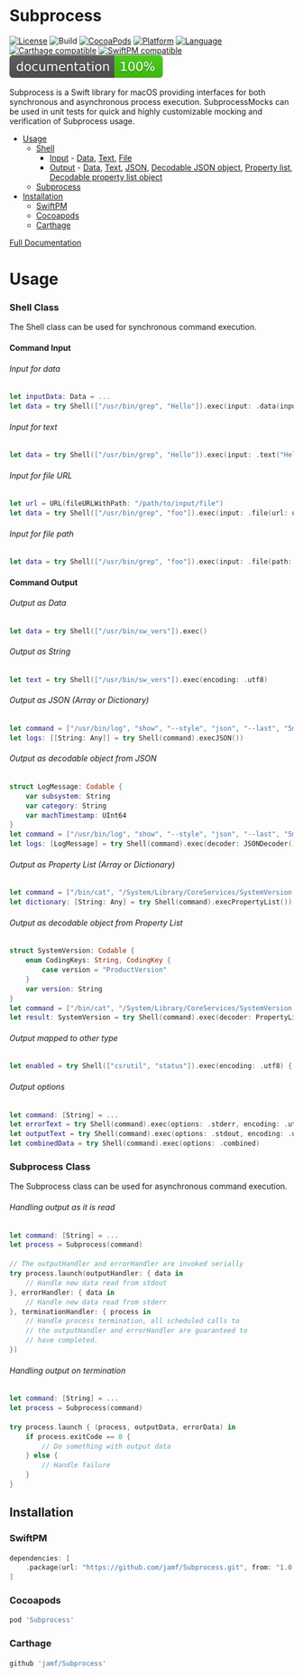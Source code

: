 # Subprocess
[![License](http://img.shields.io/badge/license-MIT-informational.svg?style=flat)](http://mit-license.org)
![Build](https://github.com/jamf/Subprocess/workflows/Build%20&%20Test/badge.svg)
[![CocoaPods](https://img.shields.io/cocoapods/v/Subprocess.svg)](https://cocoapods.org/pods/Subprocess)
[![Platform](https://img.shields.io/badge/platform-macOS-success.svg?style=flat)](https://developer.apple.com/macos)
[![Language](http://img.shields.io/badge/language-Swift-success.svg?style=flat)](https://developer.apple.com/swift)
[![Carthage compatible](https://img.shields.io/badge/Carthage-compatible-4BC51D.svg?style=flat)](https://github.com/Carthage/Carthage)
[![SwiftPM compatible](https://img.shields.io/badge/spm-compatible-success.svg?style=flat)](https://swift.org/package-manager)
[![Documentation](docs/badge.svg)](./docs/index.html)

Subprocess is a Swift library for macOS providing interfaces for both synchronous and asynchronous process execution. 
SubprocessMocks can be used in unit tests for quick and highly customizable mocking and verification of Subprocess usage. 

- [Usage](#usage)
    - [Shell](#shell-class)
        - [Input](#command-input) - [Data](#input-for-data), [Text](#input-for-text), [File](#input-for-file-url)
        - [Output](#command-output) - [Data](#output-as-data), [Text](#output-as-string), [JSON](#output-as-json), [Decodable JSON object](#output-as-decodable-object-from-json), [Property list](#output-as-property-list), [Decodable property list object](#output-as-decodable-object-from-property-list)
    - [Subprocess](#subprocess-class)
- [Installation](#installation)
    - [SwiftPM](#swiftpm)
    - [Cocoapods](#cocoapods)
    - [Carthage](#carthage)

[Full Documentation](./docs/index.html)

# Usage
### Shell Class
The Shell class can be used for synchronous command execution.

#### Command Input

###### Input for data
```swift
let inputData: Data = ...
let data = try Shell(["/usr/bin/grep", "Hello"]).exec(input: .data(inputData))
```
###### Input for text
```swift
let data = try Shell(["/usr/bin/grep", "Hello"]).exec(input: .text("Hello world"))
```
###### Input for file URL
```swift
let url = URL(fileURLWithPath: "/path/to/input/file")
let data = try Shell(["/usr/bin/grep", "foo"]).exec(input: .file(url: url))
```
###### Input for file path
```swift
let data = try Shell(["/usr/bin/grep", "foo"]).exec(input: .file(path: "/path/to/input/file"))
```

#### Command Output

###### Output as Data
```swift
let data = try Shell(["/usr/bin/sw_vers"]).exec()
```
###### Output as String
```swift
let text = try Shell(["/usr/bin/sw_vers"]).exec(encoding: .utf8)
```
###### Output as JSON (Array or Dictionary)
```swift
let command = ["/usr/bin/log", "show", "--style", "json", "--last", "5m"]
let logs: [[String: Any]] = try Shell(command).execJSON())
```
###### Output as decodable object from JSON
```swift
struct LogMessage: Codable {
    var subsystem: String
    var category: String
    var machTimestamp: UInt64
}
let command = ["/usr/bin/log", "show", "--style", "json", "--last", "5m"]
let logs: [LogMessage] = try Shell(command).exec(decoder: JSONDecoder())
```
###### Output as Property List (Array or Dictionary)
```swift
let command = ["/bin/cat", "/System/Library/CoreServices/SystemVersion.plist"]
let dictionary: [String: Any] = try Shell(command).execPropertyList())
```
###### Output as decodable object from Property List
```swift
struct SystemVersion: Codable {
    enum CodingKeys: String, CodingKey {
        case version = "ProductVersion"
    }
    var version: String
}
let command = ["/bin/cat", "/System/Library/CoreServices/SystemVersion.plist"]
let result: SystemVersion = try Shell(command).exec(decoder: PropertyListDecoder())
```
###### Output mapped to other type 
```swift
let enabled = try Shell(["csrutil", "status"]).exec(encoding: .utf8) { _, txt in txt.contains("enabled") }
```

###### Output options
```swift
let command: [String] = ...
let errorText = try Shell(command).exec(options: .stderr, encoding: .utf8)
let outputText = try Shell(command).exec(options: .stdout, encoding: .utf8)
let combinedData = try Shell(command).exec(options: .combined)
```
### Subprocess Class
The Subprocess class can be used for asynchronous command execution.

###### Handling output as it is read
```swift
let command: [String] = ...
let process = Subprocess(command)

// The outputHandler and errorHandler are invoked serially
try process.launch(outputHandler: { data in
    // Handle new data read from stdout
}, errorHandler: { data in
    // Handle new data read from stderr
}, terminationHandler: { process in
    // Handle process termination, all scheduled calls to
    // the outputHandler and errorHandler are guaranteed to
    // have completed.
})
```
###### Handling output on termination
```swift
let command: [String] = ...
let process = Subprocess(command)

try process.launch { (process, outputData, errorData) in
    if process.exitCode == 0 {
        // Do something with output data
    } else {
        // Handle failure
    }
}
```

## Installation
### SwiftPM
```swift
dependencies: [
	.package(url: "https://github.com/jamf/Subprocess.git", from: "1.0.0")
]
```
### Cocoapods
```ruby
pod 'Subprocess'
```
### Carthage
```ruby
github 'jamf/Subprocess'
```